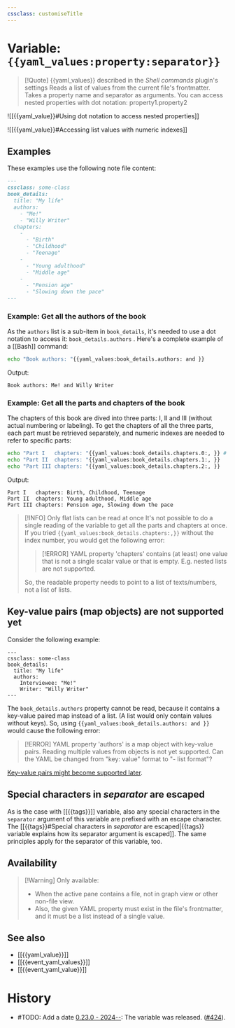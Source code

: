 ```yaml
---
cssclass: customiseTitle
---
```

# Variable: `{{yaml_values:property:separator}}`
> [!Quote] {{yaml_values}} described in the *Shell commands* plugin's settings
> Reads a list of values from the current file's frontmatter. Takes a property name and separator as arguments. You can access nested properties with dot notation: property1.property2

![[{{yaml_value}}#Using dot notation to access nested properties]]

![[{{yaml_value}}#Accessing list values with numeric indexes]]

## Examples

These examples use the following note file content:

```markdown
---
cssclass: some-class
book_details:
  title: "My life"
  authors:
    - "Me!"
    - "Willy Writer"
  chapters:
    - 
      - "Birth"
      - "Childhood"
      - "Teenage"
    - 
      - "Young adulthood"
      - "Middle age"
    - 
      - "Pension age"
      - "Slowing down the pace"
---
```

### Example: Get all the authors of the book

As the `authors` list is a sub-item in `book_details`, it's needed to use a dot notation to access it: `book_details.authors` . Here's a complete example of a [[Bash]] command:
```bash
echo "Book authors: "{{yaml_values:book_details.authors: and }}
```
Output:
```
Book authors: Me! and Willy Writer
```

### Example: Get all the parts and chapters of the book

The chapters of this book are dived into three parts: I, II and III (without actual numbering or labeling). To get the chapters of all the three parts, each part must be retrieved separately, and numeric indexes are needed to refer to specific parts:
```bash
echo "Part I   chapters: "{{yaml_values:book_details.chapters.0:, }} # List indexing starts from 0, not 1.
echo "Part II  chapters: "{{yaml_values:book_details.chapters.1:, }}
echo "Part III chapters: "{{yaml_values:book_details.chapters.2:, }}
```
Output:
```
Part I   chapters: Birth, Childhood, Teenage
Part II  chapters: Young adulthood, Middle age
Part III chapters: Pension age, Slowing down the pace
```

> [!INFO] Only flat lists can be read at once
> It's not possible to do a single reading of the variable to get all the parts and chapters at once. If you tried `{{yaml_values:book_details.chapters:,}}` without the index number, you would get the following error:
> > [!ERROR]
> > YAML property 'chapters' contains (at least) one value that is not a single scalar value or that is empty. E.g. nested lists are not supported.
> 
> So, the readable property needs to point to a list of texts/numbers, not a list of lists.

## Key-value pairs (map objects) are not supported yet

Consider the following example:

```
---
cssclass: some-class
book_details:
  title: "My life"
  authors:
    Interviewee: "Me!"
    Writer: "Willy Writer"
---
```

The `book_details.authors` property cannot be read, because it contains a key-value paired map instead of a list. (A list would only contain values without keys). So, using `{{yaml_values:book_details.authors: and }}` would cause the following error:

> [!ERROR] 
> YAML property 'authors' is a map object with key-value pairs. Reading multiple values from objects is not yet supported. Can the YAML be changed from "key: value" format to "- list format"?

[Key-value pairs might become supported later](https://github.com/Taitava/obsidian-shellcommands/discussions/415#discussioncomment-10101724).
## Special characters in _separator_ are escaped

As is the case with [[{{tags}}]] variable, also any special characters in the `separator` argument of this variable are prefixed with an escape character. The [[{{tags}}#Special characters in *separator* are escaped|{{tags}} variable explains how its separator argument is escaped]]. The same principles apply for the separator of this variable, too.

## Availability
> [!Warning] Only available:
> - When the active pane contains a file, not in graph view or other non-file view.
> - Also, the given YAML property must exist in the file's frontmatter, and it must be a list instead of a single value.

## See also
- [[{{yaml_value}}]]
- [[{{event_yaml_values}}]]
- [[{{event_yaml_value}}]]

# History
- #TODO: Add a date [0.23.0 - 2024--](https://github.com/Taitava/obsidian-shellcommands/blob/main/CHANGELOG.md#00---2024--): The variable was released. ([#424](https://github.com/Taitava/obsidian-shellcommands/issues/424)).

